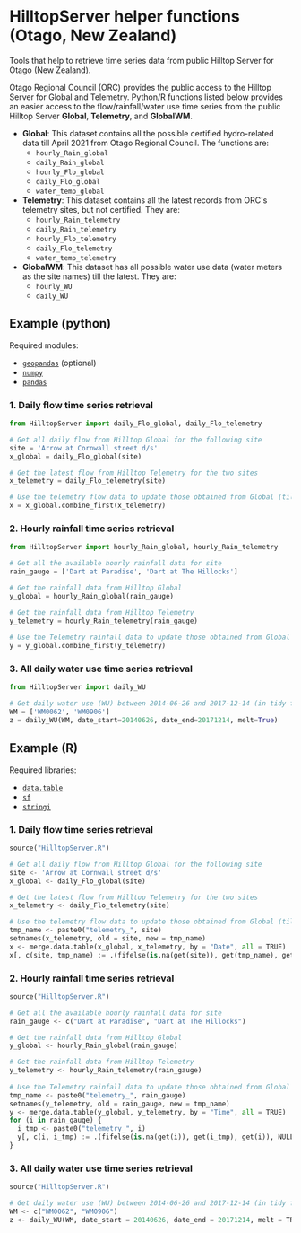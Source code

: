 # HilltopServer helper functions (Otago, New Zealand)

Tools that help to retrieve time series data from public Hilltop Server for Otago (New Zealand).

Otago Regional Council (ORC) provides the public access to the Hilltop Server for Global and Telemetry. Python/R functions listed below provides an easier access to the flow/rainfall/water use time series from the public Hilltop Server **Global**, **Telemetry**, and **GlobalWM**.

* **Global**: This dataset contains all the possible certified hydro-related data till April 2021 from Otago Regional Council. The functions are:
	* `hourly_Rain_global`
	* `daily_Rain_global`
	* `hourly_Flo_global`
	* `daily_Flo_global`
	* `water_temp_global`
* **Telemetry**: This dataset contains all the latest records from ORC's telemetry sites, but not certified. They are:
	* `hourly_Rain_telemetry`
	* `daily_Rain_telemetry`
	* `hourly_Flo_telemetry`
	* `daily_Flo_telemetry`
	* `water_temp_telemetry`
* **GlobalWM**: This dataset has all possible water use data (water meters as the site names) till the latest. They are:
	* `hourly_WU`
	* `daily_WU`

## Example (python)

Required modules:

* [`geopandas`](https://geopandas.org/en/stable) (optional)
* [`numpy`](https://numpy.org)
* [`pandas`](https://pandas.pydata.org)

### 1. Daily flow time series retrieval

```py
from HilltopServer import daily_Flo_global, daily_Flo_telemetry

# Get all daily flow from Hilltop Global for the following site
site = 'Arrow at Cornwall street d/s'
x_global = daily_Flo_global(site)

# Get the latest flow from Hilltop Telemetry for the two sites
x_telemetry = daily_Flo_telemetry(site)

# Use the telemetry flow data to update those obtained from Global (till latest)
x = x_global.combine_first(x_telemetry)
```

### 2. Hourly rainfall time series retrieval

```py
from HilltopServer import hourly_Rain_global, hourly_Rain_telemetry

# Get all the available hourly rainfall data for site
rain_gauge = ['Dart at Paradise', 'Dart at The Hillocks']

# Get the rainfall data from Hilltop Global
y_global = hourly_Rain_global(rain_gauge)

# Get the rainfall data from Hilltop Telemetry
y_telemetry = hourly_Rain_telemetry(rain_gauge)
 
# Use the Telemetry rainfall data to update those obtained from Global (till latest)
y = y_global.combine_first(y_telemetry)
```

### 3. All daily water use time series retrieval

```py
from HilltopServer import daily_WU

# Get daily water use (WU) between 2014-06-26 and 2017-12-14 (in tidy format)
WM = ['WM0062', 'WM0906']
z = daily_WU(WM, date_start=20140626, date_end=20171214, melt=True)
```

## Example (R)

Required libraries:

* [`data.table`](https://cran.r-project.org/web/packages/data.table)
* [`sf`](https://cran.r-project.org/web/packages/sf)
* [`stringi`](https://cran.r-project.org/web/packages/stringi)

### 1. Daily flow time series retrieval

```py
source("HilltopServer.R")

# Get all daily flow from Hilltop Global for the following site
site <- 'Arrow at Cornwall street d/s'
x_global <- daily_Flo_global(site)

# Get the latest flow from Hilltop Telemetry for the two sites
x_telemetry <- daily_Flo_telemetry(site)

# Use the telemetry flow data to update those obtained from Global (till latest)
tmp_name <- paste0("telemetry_", site)
setnames(x_telemetry, old = site, new = tmp_name)
x <- merge.data.table(x_global, x_telemetry, by = "Date", all = TRUE)
x[, c(site, tmp_name) := .(fifelse(is.na(get(site)), get(tmp_name), get(site)), NULL)]
```

### 2. Hourly rainfall time series retrieval

```py
source("HilltopServer.R")

# Get all the available hourly rainfall data for site
rain_gauge <- c("Dart at Paradise", "Dart at The Hillocks")

# Get the rainfall data from Hilltop Global
y_global <- hourly_Rain_global(rain_gauge)

# Get the rainfall data from Hilltop Telemetry
y_telemetry <- hourly_Rain_telemetry(rain_gauge)
 
# Use the Telemetry rainfall data to update those obtained from Global (till latest)
tmp_name <- paste0("telemetry_", rain_gauge)
setnames(y_telemetry, old = rain_gauge, new = tmp_name)
y <- merge.data.table(y_global, y_telemetry, by = "Time", all = TRUE)
for (i in rain_gauge) {
  i_tmp <- paste0("telemetry_", i)
  y[, c(i, i_tmp) := .(fifelse(is.na(get(i)), get(i_tmp), get(i)), NULL)]
}
```

### 3. All daily water use time series retrieval

```py
source("HilltopServer.R")

# Get daily water use (WU) between 2014-06-26 and 2017-12-14 (in tidy format)
WM <- c("WM0062", "WM0906")
z <- daily_WU(WM, date_start = 20140626, date_end = 20171214, melt = TRUE)
```

